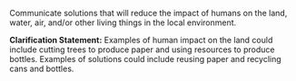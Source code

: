 Communicate solutions that will reduce the impact of humans on the land, water, air, and/or other living things in the local environment.

**Clarification Statement:** Examples of human impact on the land could include cutting trees to produce paper and using resources to produce bottles. Examples of solutions could include reusing paper and recycling cans and bottles.